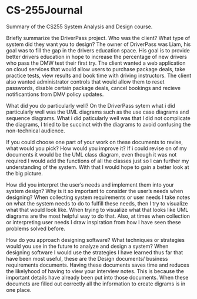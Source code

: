 # CS-255Journal
Summary of the CS255 System Analysis and Design course. 


Briefly summarize the DriverPass project. Who was the client? What type of system did they want you to design?
   The owner of DriverPass was Liam, his goal was to fill the gap in the drivers education space. His goal is to provide better drivers education in hope to increase the percentage of new drivers who pass the DMW test their first try. 
   The client wanted a web application on cloud services that would allow users to purchase package deals, take practice tests, view results and book time with driving instructors. The client also wanted administrator controls that would allow them to 
   reset passwords, disable certain package deals, cancel bookings and recieve notificantions from DMV policy updates. 

What did you do particularly well?
   On the DriverPass sytem what i did particularly well was the UML diagrams such as the use case diagrams and sequence diagrams. What i did paticularly well was that I did not complicate the diagrams, I tried to be succinct with the diagrams
   to avoid confusing the non-technical audience. 
   
If you could choose one part of your work on these documents to revise, what would you pick? How would you improve it?
   If i could revise on of my documents it would be the UML class diagram, even though it was not required I would add the functions of all the classes just so I can further my understanding of the system. With that I would hope to gain a better look
   at the big picture. 
   
How did you interpret the user’s needs and implement them into your system design? Why is it so important to consider the user’s needs when designing?
   When collecting system requirements or user needs I take notes on what the system needs to do to fulfill these needs, then I try to visualize what that would look like. When trying to visualize what that looks like UML diagrams 
   are the most helpful way to do that. Also, at times when collection or interpreting user needs I draw inspiration from how I have seen these problems solved before. 

How do you approach designing software? What techniques or strategies would you use in the future to analyze and design a system?
   When designing software I would use the strategies I have learned thus far that have been most useful,  these are the Design documents/ business requirements documents. Having these documents saves time and reduces the likelyhood of having to view your interview notes. This is because the important details have already been put into those documents. When these documets are filled out correctly all the information to create digrams is in one place. 
